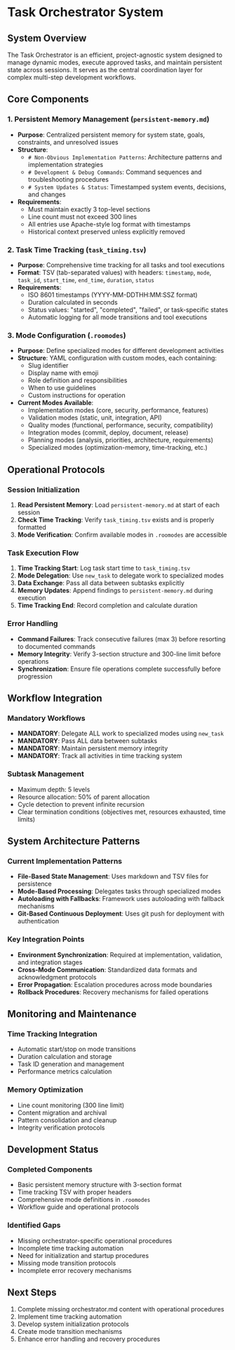 # Task Orchestrator System

## System Overview

The Task Orchestrator is an efficient, project-agnostic system designed to manage dynamic modes, execute approved tasks, and maintain persistent state across sessions. It serves as the central coordination layer for complex multi-step development workflows.

## Core Components

### 1. Persistent Memory Management (`persistent-memory.md`)
- **Purpose**: Centralized persistent memory for system state, goals, constraints, and unresolved issues
- **Structure**:
  - `# Non-Obvious Implementation Patterns`: Architecture patterns and implementation strategies
  - `# Development & Debug Commands`: Command sequences and troubleshooting procedures
  - `# System Updates & Status`: Timestamped system events, decisions, and changes
- **Requirements**:
  - Must maintain exactly 3 top-level sections
  - Line count must not exceed 300 lines
  - All entries use Apache-style log format with timestamps
  - Historical context preserved unless explicitly removed

### 2. Task Time Tracking (`task_timing.tsv`)
- **Purpose**: Comprehensive time tracking for all tasks and tool executions
- **Format**: TSV (tab-separated values) with headers: `timestamp`, `mode`, `task_id`, `start_time`, `end_time`, `duration`, `status`
- **Requirements**:
  - ISO 8601 timestamps (YYYY-MM-DDTHH:MM:SSZ format)
  - Duration calculated in seconds
  - Status values: "started", "completed", "failed", or task-specific states
  - Automatic logging for all mode transitions and tool executions

### 3. Mode Configuration (`.roomodes`)
- **Purpose**: Define specialized modes for different development activities
- **Structure**: YAML configuration with custom modes, each containing:
  - Slug identifier
  - Display name with emoji
  - Role definition and responsibilities
  - When to use guidelines
  - Custom instructions for operation
- **Current Modes Available**:
  - Implementation modes (core, security, performance, features)
  - Validation modes (static, unit, integration, API)
  - Quality modes (functional, performance, security, compatibility)
  - Integration modes (commit, deploy, document, release)
  - Planning modes (analysis, priorities, architecture, requirements)
  - Specialized modes (optimization-memory, time-tracking, etc.)

## Operational Protocols

### Session Initialization
1. **Read Persistent Memory**: Load `persistent-memory.md` at start of each session
2. **Check Time Tracking**: Verify `task_timing.tsv` exists and is properly formatted
3. **Mode Verification**: Confirm available modes in `.roomodes` are accessible

### Task Execution Flow
1. **Time Tracking Start**: Log task start time to `task_timing.tsv`
2. **Mode Delegation**: Use `new_task` to delegate work to specialized modes
3. **Data Exchange**: Pass all data between subtasks explicitly
4. **Memory Updates**: Append findings to `persistent-memory.md` during execution
5. **Time Tracking End**: Record completion and calculate duration

### Error Handling
- **Command Failures**: Track consecutive failures (max 3) before resorting to documented commands
- **Memory Integrity**: Verify 3-section structure and 300-line limit before operations
- **Synchronization**: Ensure file operations complete successfully before progression

## Workflow Integration

### Mandatory Workflows
- **MANDATORY**: Delegate ALL work to specialized modes using `new_task`
- **MANDATORY**: Pass ALL data between subtasks
- **MANDATORY**: Maintain persistent memory integrity
- **MANDATORY**: Track all activities in time tracking system

### Subtask Management
- Maximum depth: 5 levels
- Resource allocation: 50% of parent allocation
- Cycle detection to prevent infinite recursion
- Clear termination conditions (objectives met, resources exhausted, time limits)

## System Architecture Patterns

### Current Implementation Patterns
- **File-Based State Management**: Uses markdown and TSV files for persistence
- **Mode-Based Processing**: Delegates tasks through specialized modes
- **Autoloading with Fallbacks**: Framework uses autoloading with fallback mechanisms
- **Git-Based Continuous Deployment**: Uses git push for deployment with authentication

### Key Integration Points
- **Environment Synchronization**: Required at implementation, validation, and integration stages
- **Cross-Mode Communication**: Standardized data formats and acknowledgment protocols
- **Error Propagation**: Escalation procedures across mode boundaries
- **Rollback Procedures**: Recovery mechanisms for failed operations

## Monitoring and Maintenance

### Time Tracking Integration
- Automatic start/stop on mode transitions
- Duration calculation and storage
- Task ID generation and management
- Performance metrics calculation

### Memory Optimization
- Line count monitoring (300 line limit)
- Content migration and archival
- Pattern consolidation and cleanup
- Integrity verification protocols

## Development Status

### Completed Components
- Basic persistent memory structure with 3-section format
- Time tracking TSV with proper headers
- Comprehensive mode definitions in `.roomodes`
- Workflow guide and operational protocols

### Identified Gaps
- Missing orchestrator-specific operational procedures
- Incomplete time tracking automation
- Need for initialization and startup procedures
- Missing mode transition protocols
- Incomplete error recovery mechanisms

## Next Steps
1. Complete missing orchestrator.md content with operational procedures
2. Implement time tracking automation
3. Develop system initialization protocols
4. Create mode transition mechanisms
5. Enhance error handling and recovery procedures